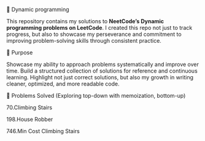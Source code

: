 🚀 Dynamic programming

This repository contains my solutions to **NeetCode’s Dynamic programming problems on LeetCode**. I created this repo not just to track progress, but also to showcase my perseverance and commitment to improving problem-solving skills through consistent practice.

🎯 Purpose

Showcase my ability to approach problems systematically and improve over time. Build a structured collection of solutions for reference and continuous learning. Highlight not just correct solutions, but also my growth in writing cleaner, optimized, and more readable code.

🧩 Problems Solved (Exploring top-down with memoization, bottom-up)

  70.Climbing Stairs
  
  198.House Robber
  
  746.Min Cost Climbing Stairs
